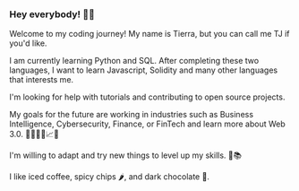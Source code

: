 ### Hey everybody! 👋🏽
Welcome to my coding journey! My name is Tierra, but you can call me TJ if you'd like. 

I am currently learning Python and SQL. After completing these two languages, I want to learn Javascript, Solidity and many other languages that interests me.

I'm looking for help with tutorials and contributing to open source projects.

My goals for the future are working in industries such as Business Intelligence, Cybersecurity, Finance, or FinTech and learn more about Web 3.0. 💼👩🏽‍💻📈💵

I'm willing to adapt and try new things to level up my skills. 🧠📚

I like iced coffee, spicy chips 🌶️, and dark chocolate 🍫. 


<!--
**TierraAJones/TierraAJones** is a ✨ _special_ ✨ repository because its `README.md` (this file) appears on your GitHub profile.

Here are some ideas to get you started:

- 🔭 I’m currently working on ...
- 🌱 I’m currently learning ...
- 👯 I’m looking to collaborate on ...
- 🤔 I’m looking for help with ...
- 💬 Ask me about ...
- 📫 How to reach me: ...
- 😄 Pronouns: ...
- ⚡ Fun fact: ...
-->
